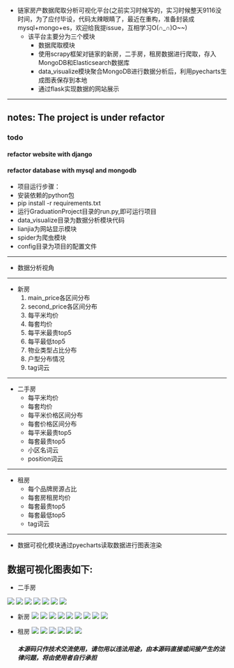 - 链家房产数据爬取分析可视化平台(之前实习时候写的，实习时候整天9116没时间，为了应付毕设，代码太辣眼睛了，最近在重构，准备封装成mysql+mongo+es，欢迎给我提issue，互相学习O(∩_∩)O~~)
    - 该平台主要分为三个模块
        - 数据爬取模块
        * 使用scrapy框架对链家的新房，二手房，租房数据进行爬取，存入MongoDB和Elasticsearch数据库
        *  data_visualize模块聚合MongoDB进行数据分析后，利用pyecharts生成图表保存到本地
        * 通过flask实现数据的网站展示
---
## notes: The project is under refactor
### todo
#### refactor website with django
#### refactor database with mysql and mongodb 

+ 项目运行步骤：
+ 安装依赖的python包
+ pip install -r requirements.txt
+ 运行GraduationProject目录的run.py,即可运行项目
+ data_visualize目录为数据分析模块代码
+ lianjia为网站显示模块
+ spider为爬虫模块
+ config目录为项目的配置文件
---
+ 数据分析视角
---
+ 新房
    1. main_price各区间分布
    2. second_price各区间分布
    3. 每平米均价
    4. 每套均价
    5. 每平米最贵top5
    6. 每平最低top5
    7. 物业类型占比分布
    8. 户型分布情况
    9. tag词云

---

+ 二手房
    * 每平米均价
    * 每套均价
    * 每平米价格区间分布
    * 每套价格区间分布
    * 每平米最贵top5
    * 每套最贵top5
    * 小区名词云
    * position词云
---
+ 租房
    * 每个品牌房源占比
    * 每套房租房均价
    * 每套最贵top5
    * 每套最低top5
    * tag词云
---
+ 数据可视化模块通过pyecharts读取数据进行图表渲染
## 数据可视化图表如下:
* 二手房

![](lianjia/static/ershoufang/avg_loupan/新一线城市二手房每套均价(1).gif)
![](lianjia/static/ershoufang/position_wordcloud/北京市二手房热门地段.gif)
![](lianjia/static/ershoufang/square_meter_max_top5/北京市二手房每平米最贵top5小区.gif)
![](lianjia/static/ershoufang/square_meter_min_top5/哈尔滨市二手房每平米最便宜top5小区.gif)
![](lianjia/static/ershoufang/total_price_range/成都市二手房每套房价位占比分布图.gif)
![](lianjia/static/ershoufang/unit_price_range/北京市二手房每平米楼盘价位占比分布图.gif)
![](lianjia/static/ershoufang/xiaoqu_wordcloud/武汉市二手房热门小区.gif)

* 新房
![](lianjia/static/newhouse/avg_loupan/链家部分二线内陆城市每套新房均价.gif)
![](lianjia/static/newhouse/avg_square_meter/链家部分一线城市及新一线城市新房每平米均价.gif)
![](lianjia/static/newhouse/huxing_count/珠海市新房户型占比分布图.gif)
![](lianjia/static/newhouse/main_price_range/承德市新房每平米楼盘价位占比分布图.gif)
![](lianjia/static/newhouse/second_price_range/重庆市每套新房价位占比分布图.gif)
![](lianjia/static/newhouse/square_meter_max_top5/成都市新房每平米最贵top5楼盘.gif)
![](lianjia/static/newhouse/square_meter_min_top5/杭州市新房每平米最便宜top5楼盘.gif)
![](lianjia/static/newhouse/tag_wordcloud/上海市新房热门标签.gif)
![](lianjia/static/newhouse/wuye_type_count/南京市新房物业类型占比分布图.gif)
* 租房
  ![](lianjia/static/rent/avg_price/一线城市租房均价.gif)
  ![](lianjia/static/rent/brand_avg_price/东莞市房源占比最高平台top5均价.gif)
  ![](lianjia/static/rent/rent_max_top5/合肥市租房价格最高top5.gif)
  ![](lianjia/static/rent/rent_min_top5/杭州市租房价格最低top5.gif)
  ![](lianjia/static/rent/source_percentage/广州市链家租房来源.gif)
  ![](lianjia/static/rent/tag_wordcloud/杭州市租房热门标签.gif)

  ##### 本源码只作技术交流使用，请勿用以违法用途，由本源码直接或间接产生的法律问题，将由使用者自行承担
